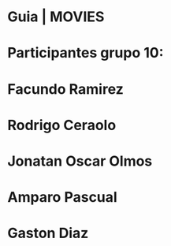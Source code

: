 # Guia | MOVIES
# Participantes grupo 10: 
#   Facundo Ramirez 
#   Rodrigo Ceraolo
#   Jonatan Oscar Olmos
#   Amparo Pascual
#   Gaston Diaz